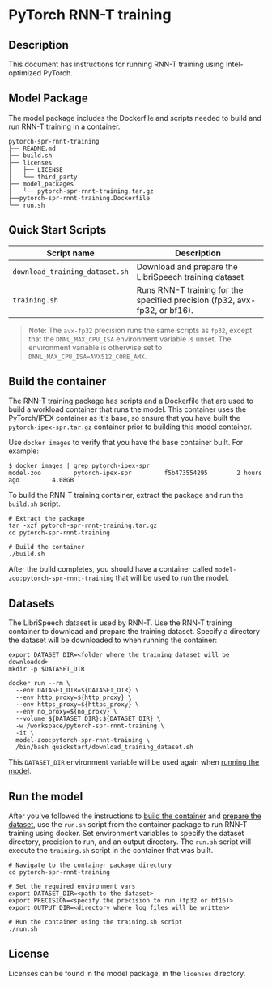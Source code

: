 <!--- 0. Title -->
# PyTorch RNN-T training

<!-- 10. Description -->
## Description

This document has instructions for running RNN-T training using
Intel-optimized PyTorch.

## Model Package

The model package includes the Dockerfile and scripts needed to build and
run RNN-T training in a container.
```
pytorch-spr-rnnt-training
├── README.md
├── build.sh
├── licenses
│   ├── LICENSE
│   └── third_party
├── model_packages
│   └── pytorch-spr-rnnt-training.tar.gz
├──pytorch-spr-rnnt-training.Dockerfile
└── run.sh
```

<!--- 40. Quick Start Scripts -->
## Quick Start Scripts

| Script name | Description |
|-------------|-------------|
| `download_training_dataset.sh` | Download and prepare the LibriSpeech training dataset |
| `training.sh` | Runs RNN-T training for the specified precision (fp32, avx-fp32, or bf16). |

> Note: The `avx-fp32` precision runs the same scripts as `fp32`, except that the
> `DNNL_MAX_CPU_ISA` environment variable is unset. The environment variable is
> otherwise set to `DNNL_MAX_CPU_ISA=AVX512_CORE_AMX`.

## Build the container

The RNN-T training package has scripts and a Dockerfile that are
used to build a workload container that runs the model. This container
uses the PyTorch/IPEX container as it's base, so ensure that you have built
the `pytorch-ipex-spr.tar.gz` container prior to building this model container.

Use `docker images` to verify that you have the base container built. For example:
```
$ docker images | grep pytorch-ipex-spr
model-zoo         pytorch-ipex-spr         f5b473554295        2 hours ago         4.08GB
```

To build the RNN-T training container, extract the package and
run the `build.sh` script.
```
# Extract the package
tar -xzf pytorch-spr-rnnt-training.tar.gz
cd pytorch-spr-rnnt-training

# Build the container
./build.sh
```

After the build completes, you should have a container called
`model-zoo:pytorch-spr-rnnt-training` that will be used to run the model.

## Datasets

The LibriSpeech dataset is used by RNN-T. Use the RNN-T training container
to download and prepare the training dataset. Specify a directory the dataset will be
downloaded to when running the container:

```
export DATASET_DIR=<folder where the training dataset will be downloaded>
mkdir -p $DATASET_DIR

docker run --rm \
  --env DATASET_DIR=${DATASET_DIR} \
  --env http_proxy=${http_proxy} \
  --env https_proxy=${https_proxy} \
  --env no_proxy=${no_proxy} \
  --volume ${DATASET_DIR}:${DATASET_DIR} \
  -w /workspace/pytorch-spr-rnnt-training \
  -it \
  model-zoo:pytorch-spr-rnnt-training \
  /bin/bash quickstart/download_training_dataset.sh
```

This `DATASET_DIR` environment variable will be used again when
[running the model](#run-the-model).

## Run the model

After you've followed the instructions to [build the container](#build-the-container)
and [prepare the dataset](#datasets), use the `run.sh` script from the container package
to run RNN-T training using docker. Set environment variables to specify the dataset
directory, precision to run, and an output directory. The `run.sh` script will execute the
`training.sh` script in the container that was built.
```
# Navigate to the container package directory
cd pytorch-spr-rnnt-training

# Set the required environment vars
export DATASET_DIR=<path to the dataset>
export PRECISION=<specify the precision to run (fp32 or bf16)>
export OUTPUT_DIR=<directory where log files will be written>

# Run the container using the training.sh script
./run.sh
```

<!--- 80. License -->
## License

Licenses can be found in the model package, in the `licenses` directory.

